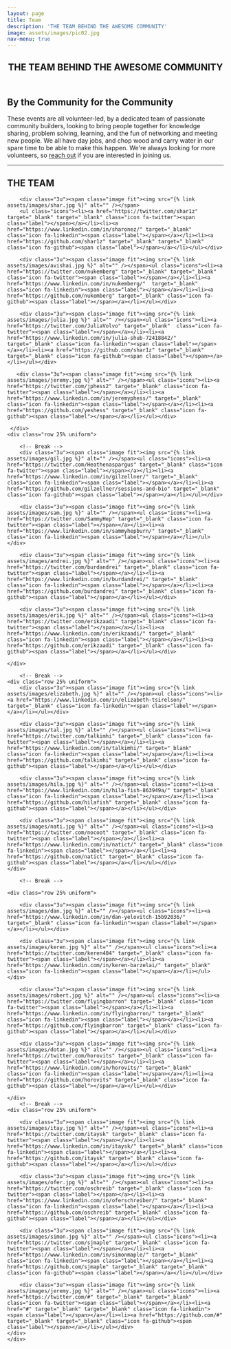 ```yaml
---
layout: page
title: Team
description: 'THE TEAM BEHIND THE AWESOME COMMUNITY'
image: assets/images/pic02.jpg
nav-menu: true
---
```


<!-- Main -->
<div id="main" class="alt">

<!-- One -->
<section id="one">
	<div class="inner">
		<header class="major">
			<h1>THE TEAM BEHIND THE AWESOME COMMUNITY</h1>
		</header>

<!-- Content -->
<h2 id="content">By the Community for the Community</h2>

<div class="box">
	<p>These events are all volunteer-led, by a dedicated team of passionate community builders, looking to bring people together for knowledge sharing, problem solving, learning, and the fun of networking and meeting new people.  We all have day jobs, and chop wood and carry water in our spare time to be able to make this happen. We're always looking for more volunteers, so <a href="#contact">reach out</a> if you are interested in joining us.</p>
</div>

<hr class="major" />

<!-- Elements -->
<h2 id="elements">THE TEAM</h2>
<div class="row 200%">
	<div class="12u 12u$(small)">

<!-- Image -->
<div class="box alt">
	<div class="row 25% uniform">

        <div class="3u"><span class="image fit"><img src="{% link assets/images/shar.jpg %}" alt="" /></span>
        <ul class="icons"><li><a href="https://twitter.com/shar1z" target="_blank" target="_blank" class="icon fa-twitter"><span class="label"></span></a></li><li><a href="https://www.linkedin.com/in/sharonez/" target="_blank" class="icon fa-linkedin"><span class="label"></span></a></li><li><a href="https://github.com/shar1z" target="_blank" target="_blank" class="icon fa-github"><span class="label"></span></a></li></ul></div>

		<div class="3u"><span class="image fit"><img src="{% link assets/images/avishai.jpg %}" alt="" /></span><ul class="icons"><li><a href="https://twitter.com/nukemberg" target="_blank" target="_blank" class="icon fa-twitter"><span class="label"></span></a></li><li><a href="https://www.linkedin.com/in/nukemberg/"  target="_blank" class="icon fa-linkedin"><span class="label"></span></a></li><li><a href="https://github.com/nukemberg" target="_blank" class="icon fa-github"><span class="label"></span></a></li></ul></div>

		<div class="3u"><span class="image fit"><img src="{% link assets/images/julia.jpg %}" alt="" /></span><ul class="icons"><li><a href="https://twitter.com/JuliaVolvo" target="_blank"  class="icon fa-twitter"><span class="label"></span></a></li><li><a href="https://www.linkedin.com/in/julia-shub-72418842/" target="_blank" class="icon fa-linkedin"><span class="label"></span></a></li><li><a href="https://github.com/shar1z" target="_blank" target="_blank" class="icon fa-github"><span class="label"></span></a></li></ul></div>

       <div class="3u"><span class="image fit"><img src="{% link assets/images/jeremy.jpg %}" alt="" /></span><ul class="icons"><li><a href="https://twitter.com/jphess2" target="_blank" class="icon fa-twitter"><span class="label"></span></a></li><li><a href="https://www.linkedin.com/in/jeremyphess/" target="_blank" class="icon fa-linkedin"><span class="label"></span></a></li><li><a href="https://github.com/yeshess" target="_blank" class="icon fa-github"><span class="label"></span></a></li></ul></div>

     </div>
    <div class="row 25% uniform">

		<!-- Break -->
		<div class="3u"><span class="image fit"><img src="{% link assets/images/gil.jpg %}" alt="" /></span><ul class="icons"><li><a href="https://twitter.com/Heathenaspargus" target="_blank" class="icon fa-twitter"><span class="label"></span></a></li><li><a href="https://www.linkedin.com/in/gilzellner/" target="_blank" class="icon fa-linkedin"><span class="label"></span></a></li><li><a href="https://github.com/gilzellner/sessions-and-bio" target="_blank" class="icon fa-github"><span class="label"></span></a></li></ul></div>

		<div class="3u"><span class="image fit"><img src="{% link assets/images/sam.jpg %}" alt="" /></span><ul class="icons"><li><a href="https://twitter.com/SammyHep" target="_blank" class="icon fa-twitter"><span class="label"></span></a></li><li><a href="https://www.linkedin.com/in/sammyhepburn/" target="_blank" class="icon fa-linkedin"><span class="label"></span></a></li></ul></div>

		<div class="3u"><span class="image fit"><img src="{% link assets/images/andrei.jpg %}" alt="" /></span><ul class="icons"><li><a href="https://twitter.com/burdandrei" target="_blank" class="icon fa-twitter"><span class="label"></span></a></li><li><a href="https://www.linkedin.com/in/burdandrei/" target="_blank" class="icon fa-linkedin"><span class="label"></span></a></li><li><a href="https://github.com/burdandrei" target="_blank" class="icon fa-github"><span class="label"></span></a></li></ul></div>

        <div class="3u"><span class="image fit"><img src="{% link assets/images/erik.jpg %}" alt="" /></span><ul class="icons"><li><a href="https://twitter.com/erikzaadi" target="_blank" class="icon fa-twitter"><span class="label"></span></a></li><li><a href="https://www.linkedin.com/in/erikzaadi/" target="_blank" class="icon fa-linkedin"><span class="label"></span></a></li><li><a href="https://github.com/erikzaadi" target="_blank" class="icon fa-github"><span class="label"></span></a></li></ul></div>

    </div>

		<!-- Break -->
    <div class="row 25% uniform">
		<div class="3u"><span class="image fit"><img src="{% link assets/images/elizabeth.jpg %}" alt="" /></span><ul class="icons"><li><a href="https://www.linkedin.com/in/elizabeth-tsirelson/" target="_blank" class="icon fa-linkedin"><span class="label"></span></a></li></ul></div>

		<div class="3u"><span class="image fit"><img src="{% link assets/images/tal.jpg %}" alt="" /></span><ul class="icons"><li><a href="https://twitter.com/talkimhi" target="_blank" class="icon fa-twitter"><span class="label"></span></a></li><li><a href="https://www.linkedin.com/in/talkimhi/" target="_blank" class="icon fa-linkedin"><span class="label"></span></a></li><li><a href="https://github.com/talkimhi" target="_blank" class="icon fa-github"><span class="label"></span></a></li></ul></div>

		<div class="3u"><span class="image fit"><img src="{% link assets/images/hila.jpg %}" alt="" /></span><ul class="icons"><li><a href="https://www.linkedin.com/in/hila-fish-863949a/" target="_blank" class="icon fa-linkedin"><span class="label"></span></a></li><li><a href="https://github.com/hilafish" target="_blank" class="icon fa-github"><span class="label"></span></a></li></ul></div>

        <div class="3u"><span class="image fit"><img src="{% link assets/images/nati.jpg %}" alt="" /></span><ul class="icons"><li><a href="https://twitter.com/nocoot" target="_blank" class="icon fa-twitter"><span class="label"></span></a></li><li><a href="https://www.linkedin.com/in/natict/" target="_blank" class="icon fa-linkedin"><span class="label"></span></a></li><li><a href="https://github.com/natict" target="_blank" class="icon fa-github"><span class="label"></span></a></li></ul></div>
    </div>

        <!-- Break -->
    
    <div class="row 25% uniform">

		<div class="3u"><span class="image fit"><img src="{% link assets/images/dan.jpg %}" alt="" /></span><ul class="icons"><li><a href="https://www.linkedin.com/in/dan-yelovitch-15b92036/" target="_blank" class="icon fa-linkedin"><span class="label"></span></a></li></ul></div>

		<div class="3u"><span class="image fit"><img src="{% link assets/images/keren.jpg %}" alt="" /></span><ul class="icons"><li><a href="https://twitter.com/keren404" target="_blank" class="icon fa-twitter"><span class="label"></span></a></li><li><a href="https://www.linkedin.com/in/keren-barzelai/" target="_blank" class="icon fa-linkedin"><span class="label"></span></a></li></ul></div>

		<div class="3u"><span class="image fit"><img src="{% link assets/images/robert.jpg %}" alt="" /></span><ul class="icons"><li><a href="https://twitter.com/flyingbarron" target="_blank" class="icon fa-twitter"><span class="label"></span></a></li><li><a href="https://www.linkedin.com/in/flyingbarron/" target="_blank" class="icon fa-linkedin"><span class="label"></span></a></li><li><a href="https://github.com/flyingbarron" target="_blank" class="icon fa-github"><span class="label"></span></a></li></ul></div>

        <div class="3u"><span class="image fit"><img src="{% link assets/images/dotan.jpg %}" alt="" /></span><ul class="icons"><li><a href="https://twitter.com/horovits" target="_blank" class="icon fa-twitter"><span class="label"></span></a></li><li><a href="https://www.linkedin.com/in/horovits/" target="_blank" class="icon fa-linkedin"><span class="label"></span></a></li><li><a href="https://github.com/horovits" target="_blank" class="icon fa-github"><span class="label"></span></a></li></ul></div>

    </div>
        <!-- Break -->
    <div class="row 25% uniform">

        <div class="3u"><span class="image fit"><img src="{% link assets/images/itay.jpg %}" alt="" /></span><ul class="icons"><li><a href="https://twitter.com/itaysk" target="_blank" class="icon fa-twitter"><span class="label"></span></a></li><li><a href="https://www.linkedin.com/in/itaysk/" target="_blank" class="icon fa-linkedin"><span class="label"></span></a></li><li><a href="https://github.com/itaysk" target="_blank" class="icon fa-github"><span class="label"></span></a></li></ul></div>

		<div class="3u"><span class="image fit"><img src="{% link assets/images/ofer.jpg %}" alt="" /></span><ul class="icons"><li><a href="https://twitter.com/oschreib" target="_blank" class="icon fa-twitter"><span class="label"></span></a></li><li><a href="https://www.linkedin.com/in/oferschreiber/" target="_blank" class="icon fa-linkedin"><span class="label"></span></a></li><li><a href="https://github.com/oschreib" target="_blank" class="icon fa-github"><span class="label"></span></a></li></ul></div>

		<div class="3u"><span class="image fit"><img src="{% link assets/images/simon.jpg %}" alt="" /></span><ul class="icons"><li><a href="https://twitter.com/sjmaple" target="_blank" class="icon fa-twitter"><span class="label"></span></a></li><li><a href="https://www.linkedin.com/in/simonmaple/" target="_blank" class="icon fa-linkedin"><span class="label"></span></a></li><li><a href="https://github.com/sjmaple" target="_blank" target="_blank" class="icon fa-github"><span class="label"></span></a></li></ul></div>

        <div class="3u"><span class="image fit"><img src="{% link assets/images/jeremy.jpg %}" alt="" /></span><ul class="icons"><li><a href="https://twitter.com/#" target="_blank" target="_blank" class="icon fa-twitter"><span class="label"></span></a></li><li><a href="#" target="_blank" target="_blank" class="icon fa-linkedin"><span class="label"></span></a></li><li><a href="https://github.com/#" target="_blank" target="_blank" class="icon fa-github"><span class="label"></span></a></li></ul></div>
	</div>
    </div>






</div>
</div>

</div>
</section>

</div>
